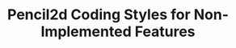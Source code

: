 ---
title: 'Pencil2d Coding Styles for  Non-Implemented Features'
redirect_to:
  - 'https://discuss.pencil2d.org/t/pencil2d-coding-styles-for-non-implemented-features/1121'
---